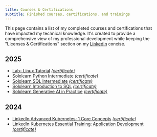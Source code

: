 ```yaml
---
title: Courses & Certifications
subtitle: Finished courses, certifications, and trainings
---
```


This page contains a list of my completed courses and certifications that have impacted my technical knowledge.
It's created to provide a comprehensive view of my professional development while keeping the "Licenses & Certifications" section on my [LinkedIn](https://www.linkedin.com/in/alexandear/) concise.

## 2025

- [Lab- Linux Tutorial](https://learn.kodekloud.com/courses/lab-linux-tutorial) [*(certificate)*](https://learn.kodekloud.com/certificate/c2a85b0f-e1c3-4d5a-a172-8385b14f9c72)
- [Sololearn Python Intermediate](https://www.sololearn.com/en/learn/courses/python-intermediate)  [*(certificate)*](./../../doc/certificates/sololearn/Python_Intermediate_fc95abf4-90b4-4367-838f-ee0714c8acf4.pdf)
- [Sololearn SQL Intermediate](https://www.sololearn.com/en/learn/courses/sql-intermediate) [*(certificate)*](./../../doc/certificates/sololearn/SQL_Intermediate_8aeb549a-6137-418e-9506-7d681b98d3ff.pdf)
- [Sololearn Introduction to SQL](https://www.sololearn.com/en/learn/courses/sql-introduction) [*(certificate)*](./../../doc/certificates/sololearn/Introduction_to_SQL_9f78e421-1c25-4037-a125-4c91210cb5a5.pdf)
- [Sololearn Generative AI in Practice](https://www.sololearn.com/en/learn/courses/genai-in-practice) [*(certificate)*](./../../doc/certificates/sololearn/Generative_AI_in_Practice_b742153f-9158-400b-8108-4d08bbbefae8.pdf)

## 2024

- [LinkedIn Advanced Kubernetes: 1 Core Concepts](https://www.linkedin.com/learning/advanced-kubernetes-1-core-concepts) [*(certificate)*](https://www.linkedin.com/learning/certificates/d6d7f84555e9ba61262228104e6f83af7f3df1329333ad14ff4c38f9d336a518)
- [LinkedIn Kubernetes Essential Training: Application Development](https://www.linkedin.com/learning/kubernetes-essential-training-application-development) [*(certificate)*](https://www.linkedin.com/learning/certificates/e9123a7b7c689db8ba45949cbf4934dbf7958855a628f949fcd1775605a735d1)

